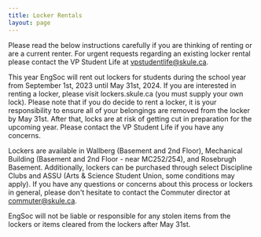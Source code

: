 ```yaml
---
title: Locker Rentals
layout: page
---
```


<p>Please read the below instructions carefully if you are thinking of renting or are a current renter. For urgent requests regarding an existing locker rental please contact the VP Student Life at <a href="mailto:vpstudentlife@skule.ca" target=_blank>vpstudentlife@skule.ca</a>.</p>
<p>This year EngSoc will rent out lockers for students during the school year from September 1st, 2023 until May 31st, 2024. If you are interested in renting a locker, please visit lockers.skule.ca (you must supply your own lock). Please note that if you do decide to rent a locker, it is your responsibility to ensure all of your belongings are removed from the locker by May 31st. After that, locks are at risk of getting cut in preparation for the upcoming year. Please contact the VP Student Life if you have any concerns.</p>
<p>Lockers are available in Wallberg (Basement and 2nd Floor), Mechanical Building (Basement and 2nd Floor - near MC252/254), and Rosebrugh Basement. Additionally, lockers can be purchased through select Discipline Clubs and ASSU (Arts & Science Student Union, some conditions may apply). If you have any questions or concerns about this process or lockers in general, please don't hesitate to contact the Commuter director at <a href="mailto:commuter@skule.ca" target=_blank>commuter@skule.ca</a>.</p>
<p>EngSoc will not be liable or responsible for any stolen items from the lockers or items cleared from the lockers after May 31st. </p>